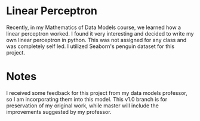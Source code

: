 # Linear Perceptron
Recently, in my Mathematics of Data Models course, we learned how a linear perceptron worked. I found it very interesting and decided to write my own linear perceptron in python. This was not assigned for any class and was completely self led. I utilized Seaborn's penguin dataset for this project. 

# Notes
I received some feedback for this project from my data models professor, so I am incorporating them into this model. This v1.0 branch is for preservation of my original work, while master will include the improvements suggested by my professor.